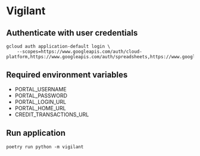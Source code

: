 # Vigilant

## Authenticate with user credentials

```shell
gcloud auth application-default login \
    --scopes=https://www.googleapis.com/auth/cloud-platform,https://www.googleapis.com/auth/spreadsheets,https://www.googleapis.com/auth/drive
```

## Required environment variables

- PORTAL_USERNAME
- PORTAL_PASSWORD
- PORTAL_LOGIN_URL
- PORTAL_HOME_URL
- CREDIT_TRANSACTIONS_URL

## Run application

```shell
poetry run python -m vigilant
```
